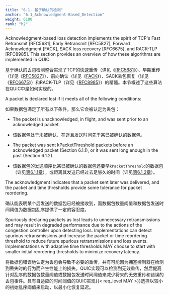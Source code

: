 ```yaml
---
title: "6.1. 基于确认的检测"
anchor: "6.1_Acknowledgment-Based_Detection"
weight: 6100
rank: "h2"
---
```


Acknowledgment-based loss detection implements the spirit of TCP's Fast Retransmit [RFC5681], Early Retransmit [RFC5827], Forward Acknowledgment [FACK], SACK loss recovery [RFC6675], and RACK-TLP [RFC8985]. This section provides an overview of how these algorithms are implemented in QUIC.

基于确认的丢包检测整合实现了TCP的快速重传（详见《[RFC5681]()》）、早期重传（详见《[RFC5827]()》）、前向确认（详见《[FACK]()》）、SACK丢包恢复（详见《[RFC6675]()》）和RACK-TLP（详见《[RFC8985]()》）的精髓。本节概述了这些算法在QUIC中是如何实现的。

A packet is declared lost if it meets all of the following conditions:

如果数据包满足了所有以下条件，那么它会被认定为丢包：

* The packet is unacknowledged, in flight, and was sent prior to an acknowledged packet.

* 该数据包处于未被确认、在途且发送时间先于某已被确认的数据包。

* The packet was sent kPacketThreshold packets before an acknowledged packet (Section 6.1.1), or it was sent long enough in the past (Section 6.1.2).

* 该数据包的发送顺序比某已被确认的数据包还要早`kPacketThreshold`的数据包（详见[第6.1.1章]()），或距离其发送已经过去足够久的时间（详见[第6.1.2章]()）。

The acknowledgment indicates that a packet sent later was delivered, and the packet and time thresholds provide some tolerance for packet reordering.

确认能表明某个后发送的数据包已经被接收到，而数据包数量阈值和数据包发送时间阈值为数据包乱序提供了一定的容忍度。

Spuriously declaring packets as lost leads to unnecessary retransmissions and may result in degraded performance due to the actions of the congestion controller upon detecting loss. Implementations can detect spurious retransmissions and increase the packet or time reordering threshold to reduce future spurious retransmissions and loss events. Implementations with adaptive time thresholds MAY choose to start with smaller initial reordering thresholds to minimize recovery latency.

将数据包错误地认定为丢包会导致不必要的重传，并有可能因为拥塞控制器在检测到丢失时的行为而产生性能上的损失。QUIC实现可以检测到无效重传，然后提高针对乱序的数据包数量阈值或数据包发送时间阈值来减少将来的无效重传和错误的丢包事件。具有自适应的时间阈值的QUIC实现{{< req_level MAY >}}选择以较小的初始乱序阈值来启动，以最小化恢复延迟。

